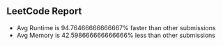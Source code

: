 ## LeetCode Report
* Avg Runtime is 94.76466666666667% faster than other submissions
* Avg Memory is 42.598666666666666% less than other submissions
